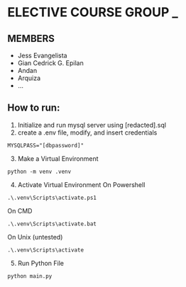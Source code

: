 # ELECTIVE COURSE GROUP _

## MEMBERS
* Jess Evangelista
* Gian Cedrick G. Epilan
* Andan
* Arquiza
* ...

## How to run:
1. Initialize and run mysql server using [redacted].sql
2. create a .env file, modify, and insert credentials
```
MYSQLPASS="[dbpassword]"
```
3. Make a Virtual Environment
```
python -m venv .venv
```
4. Activate Virtual Environment
On Powershell
```
.\.venv\Scripts\activate.ps1
```
On CMD
```
.\.venv\Scripts\activate.bat
```
On Unix (untested)
```
.\.venv\Scripts\activate
```
5. Run Python File
```
python main.py
```

